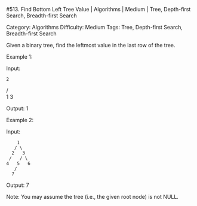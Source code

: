 #513. Find Bottom Left Tree Value | Algorithms | Medium | Tree, Depth-first Search, Breadth-first Search

Category: Algorithms
Difficulty: Medium
Tags: Tree, Depth-first Search, Breadth-first Search


Given a binary tree, find the leftmost value in the last row of the tree. 


Example 1:

Input:

    2
   / \
  1   3

Output:
1



  Example 2: 

Input:

        1
       / \
      2   3
     /   / \
    4   5   6
       /
      7

Output:
7



Note:
You may assume the tree (i.e., the given root node) is not NULL.


